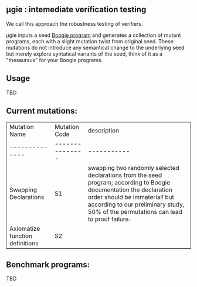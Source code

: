 ## μgie : intemediate verification testing

We call this approach the robustness testing of verifiers. 

μgie inputs a seed [Boogie program](https://github.com/boogie-org/boogie) and generates a collection of mutant programs, each with a slight mutation twist from original seed. These mutations do not introduce any semantical change to the underlying seed but merely explore syntatical variants of the seed, think of it as a "thesaursus" for your Boogie programs. 


## Usage 
TBD 

## Current mutations: 
<table border="2" cellspacing="0" cellpadding="6" rules="groups" frame="hsides">


<colgroup>
<col  class="left" />

<col  class="left" />

<col  class="left" />
</colgroup>
<tbody>
<tr>
<td class="left">Mutation Name</td>
<td class="left">Mutation Code</td>
<td class="left">description</td>
</tr>

<tr>
<td class="left">--------------</td>
<td class="left">---------------</td>
<td class="left">-----------</td>
</tr>

<tr>
<td class="left">Swapping Declarations</td>
<td class="left">S1</td>
<td class="left">swapping two randomly selected declarations from the seed program; according to Boogie documentation the declaration order should be immaterial! but according to our preliminary study, 50% of the permutations can lead to proof failure.</td>
</tr>

<tr>
<td class="left">Axiomatize function definitions</td>
<td class="left">S2</td>
<td class="left">&#xa0;</td>
</tr>
</tbody>
</table>


## Benchmark programs: 
TBD 

<!-- Whenever you commit to this repository, GitHub Pages will run [Jekyll](https://jekyllrb.com/) to rebuild the pages in your site, from the content in your Markdown files. -->

<!-- ### Markdown -->

<!-- Markdown is a lightweight and easy-to-use syntax for styling your writing. It includes conventions for -->

<!-- ```markdown -->
<!-- Syntax highlighted code block -->

<!-- # Header 1 -->
<!-- ## Header 2 -->
<!-- ### Header 3 -->

<!-- - Bulleted -->
<!-- - List -->

<!-- 1. Numbered -->
<!-- 2. List -->

<!-- **Bold** and _Italic_ and `Code` text -->

<!-- [Link](url) and ![Image](src) -->
<!-- ``` -->

<!-- For more details see [GitHub Flavored Markdown](https://guides.github.com/features/mastering-markdown/). -->

<!-- ### Jekyll Themes -->

<!-- Your Pages site will use the layout and styles from the Jekyll theme you have selected in your [repository settings](https://github.com/emptylambda/mu-gie/settings). The name of this theme is saved in the Jekyll `_config.yml` configuration file. -->

<!-- ### Support or Contact -->

<!-- Having trouble with Pages? Check out our [documentation](https://help.github.com/categories/github-pages-basics/) or [contact support](https://github.com/contact) and we’ll help you sort it out. -->
